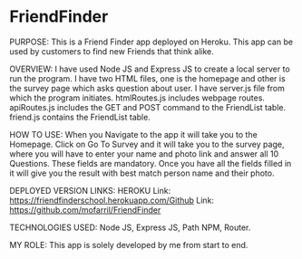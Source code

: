 # FriendFinder

PURPOSE: This is a Friend Finder app deployed on Heroku. This app can be used by customers to find new Friends that think alike.

OVERVIEW: I have used Node JS and Express JS to create a local server to run the program. I have two HTML files, one is the homepage and other is the survey page which asks question about user. I have server.js file from which the program initiates. htmlRoutes.js includes webpage routes. apiRoutes.js includes the GET and POST command to the FriendList table. friend.js contains the FriendList table.

HOW TO USE: When you Navigate to the app it will take you to the Homepage. Click on Go To Survey and it will take you to the survey page, where you will have to enter your name and photo link and answer all 10 Questions. These fields are mandatory. Once you have all the fields filled in it will give you the result with best match person name and their photo.

DEPLOYED VERSION LINKS: HEROKU Link: https://friendfinderschool.herokuapp.com/Github Link: https://github.com/mofarril/FriendFinder

TECHNOLOGIES USED: Node JS, Express JS, Path NPM, Router.

MY ROLE: This app is solely developed by me from start to end.
